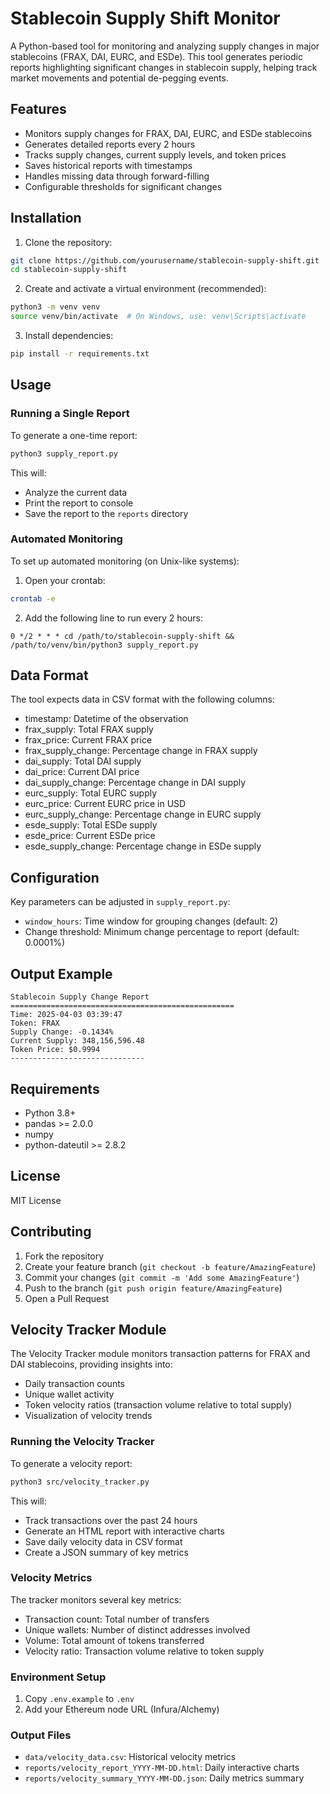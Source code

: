 # Stablecoin Supply Shift Monitor

A Python-based tool for monitoring and analyzing supply changes in major stablecoins (FRAX, DAI, EURC, and ESDe). This tool generates periodic reports highlighting significant changes in stablecoin supply, helping track market movements and potential de-pegging events.

## Features

- Monitors supply changes for FRAX, DAI, EURC, and ESDe stablecoins
- Generates detailed reports every 2 hours
- Tracks supply changes, current supply levels, and token prices
- Saves historical reports with timestamps
- Handles missing data through forward-filling
- Configurable thresholds for significant changes

## Installation

1. Clone the repository:
```bash
git clone https://github.com/yourusername/stablecoin-supply-shift.git
cd stablecoin-supply-shift
```

2. Create and activate a virtual environment (recommended):
```bash
python3 -m venv venv
source venv/bin/activate  # On Windows, use: venv\Scripts\activate
```

3. Install dependencies:
```bash
pip install -r requirements.txt
```

## Usage

### Running a Single Report

To generate a one-time report:

```bash
python3 supply_report.py
```

This will:
- Analyze the current data
- Print the report to console
- Save the report to the `reports` directory

### Automated Monitoring

To set up automated monitoring (on Unix-like systems):

1. Open your crontab:
```bash
crontab -e
```

2. Add the following line to run every 2 hours:
```
0 */2 * * * cd /path/to/stablecoin-supply-shift && /path/to/venv/bin/python3 supply_report.py
```

## Data Format

The tool expects data in CSV format with the following columns:
- timestamp: Datetime of the observation
- frax_supply: Total FRAX supply
- frax_price: Current FRAX price
- frax_supply_change: Percentage change in FRAX supply
- dai_supply: Total DAI supply
- dai_price: Current DAI price
- dai_supply_change: Percentage change in DAI supply
- eurc_supply: Total EURC supply
- eurc_price: Current EURC price in USD
- eurc_supply_change: Percentage change in EURC supply
- esde_supply: Total ESDe supply
- esde_price: Current ESDe price
- esde_supply_change: Percentage change in ESDe supply

## Configuration

Key parameters can be adjusted in `supply_report.py`:
- `window_hours`: Time window for grouping changes (default: 2)
- Change threshold: Minimum change percentage to report (default: 0.0001%)

## Output Example

```
Stablecoin Supply Change Report
==================================================
Time: 2025-04-03 03:39:47
Token: FRAX
Supply Change: -0.1434%
Current Supply: 348,156,596.48
Token Price: $0.9994
------------------------------
```

## Requirements

- Python 3.8+
- pandas >= 2.0.0
- numpy
- python-dateutil >= 2.8.2

## License

MIT License

## Contributing

1. Fork the repository
2. Create your feature branch (`git checkout -b feature/AmazingFeature`)
3. Commit your changes (`git commit -m 'Add some AmazingFeature'`)
4. Push to the branch (`git push origin feature/AmazingFeature`)
5. Open a Pull Request

## Velocity Tracker Module

The Velocity Tracker module monitors transaction patterns for FRAX and DAI stablecoins, providing insights into:
- Daily transaction counts
- Unique wallet activity
- Token velocity ratios (transaction volume relative to total supply)
- Visualization of velocity trends

### Running the Velocity Tracker

To generate a velocity report:

```bash
python3 src/velocity_tracker.py
```

This will:
- Track transactions over the past 24 hours
- Generate an HTML report with interactive charts
- Save daily velocity data in CSV format
- Create a JSON summary of key metrics

### Velocity Metrics

The tracker monitors several key metrics:
- Transaction count: Total number of transfers
- Unique wallets: Number of distinct addresses involved
- Volume: Total amount of tokens transferred
- Velocity ratio: Transaction volume relative to token supply

### Environment Setup

1. Copy `.env.example` to `.env`
2. Add your Ethereum node URL (Infura/Alchemy)

### Output Files

- `data/velocity_data.csv`: Historical velocity metrics
- `reports/velocity_report_YYYY-MM-DD.html`: Daily interactive charts
- `reports/velocity_summary_YYYY-MM-DD.json`: Daily metrics summary 